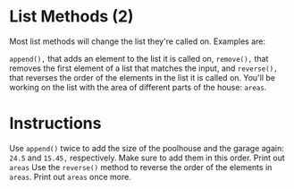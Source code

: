 # List Methods (2)
Most list methods will change the list they're called on. Examples are:

`append(),` that adds an element to the list it is called on,
`remove(),` that removes the first element of a list that matches the input, and
`reverse(),` that reverses the order of the elements in the list it is called on.
You'll be working on the list with the area of different parts of the house: `areas`.

# Instructions
Use `append()` twice to add the size of the poolhouse and the garage again: `24.5` and `15.45,` respectively. Make sure to add them in this order.
Print out `areas`
Use the `reverse()` method to reverse the order of the elements in `areas`.
Print out `areas` once more.
